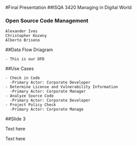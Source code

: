 #Final Presentation 
##ISQA 3420 Managing in Digital World
### Open Source Code Management

    Alexander Ives
    Christopher Kozeny
    Alberto Briseno
  

##Data Flow Driagram 

    - This is our DFD
   

##Use Cases  

    - Check in Code
      -Primary Actor: Corporate Developer
    - Determine License and Vulnerability Information
      -Primary Actor: Corporate Manager
    - Analyze Source Code
      -Primary Actor: Corporate Developer
    - Project Policy Check 
      -Primary Actor: Corporate Manage
    

##Slide 3 

Text here 

 Text here 
